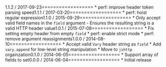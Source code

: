 1.1.2 / 2017-09-23==================  * perf: improve header token parsing speed1.1.1 / 2017-03-20==================  * perf: hoist regular expression1.1.0 / 2015-09-29==================  * Only accept valid field names in the `field` argument    - Ensures the resulting string is a valid HTTP header value1.0.1 / 2015-07-08==================  * Fix setting empty header from empty `field`  * perf: enable strict mode  * perf: remove argument reassignments1.0.0 / 2014-08-10==================  * Accept valid `Vary` header string as `field`  * Add `vary.append` for low-level string manipulation  * Move to `jshttp` orgainzation0.1.0 / 2014-06-05==================  * Support array of fields to set0.0.0 / 2014-06-04==================  * Initial release
